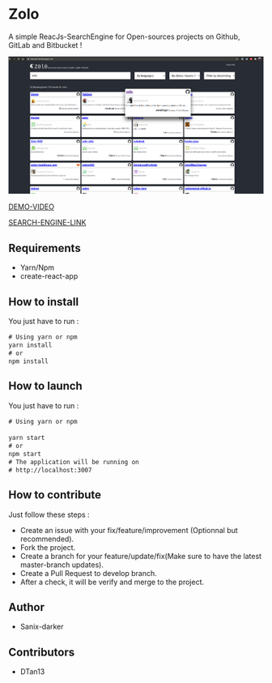 # Zolo

A simple ReacJs-SearchEngine for Open-sources projects on Github, GitLab and Bitbucket !

<img src="./public/screenshot.png" />

[DEMO-VIDEO](https://www.loom.com/share/6ffd428b077f4ffeb7c35f2f1d56d74b)

[SEARCH-ENGINE-LINK](https://bit.ly/thezolo)

## Requirements

- Yarn/Npm
- create-react-app

## How to install

You just have to run :
```shell
# Using yarn or npm
yarn install
# or
npm install
```
## How to launch

You just have to run :
```shell
# Using yarn or npm

yarn start
# or
npm start
# The application will be running on 
# http://localhost:3007 
```

## How to contribute

Just follow these steps :

- Create an issue with your fix/feature/improvement (Optionnal but recommended).
- Fork the project.
- Create a branch for your feature/update/fix(Make sure to have the latest master-branch updates).
- Create a Pull Request to develop branch.
- After a check, it will be verify and merge to the project.

## Author

- Sanix-darker

## Contributors

- DTan13
